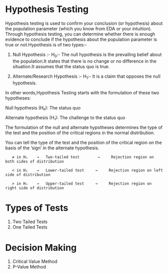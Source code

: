# Hypothesis Testing

Hypothesis testing is used to confirm your conclusion (or hypothesis) about the population parameter (which you know from EDA or your intuition). Through hypothesis testing, you can determine whether there is enough evidence to conclude if the hypothesis about the population parameter is true or not.Hypothesis is of two types:-

1) Null Hypothesis :- H<sub>0</sub>:- The null hypothesis is the prevailing belief about the population.It states that there is no change or no difference in the situation.It assumes that the status quo is true.

2) Alternate/Research  Hypothesis :- H<sub>1</sub>:- It is a claim that opposes the null hypothesis.

In other words,Hypothesis Testing starts with the formulation of these two hypotheses:

Null hypothesis (H₀): The status quo

Alternate hypothesis (H₁): The challenge to the status quo

The formulation of the null and alternate hypotheses determines the type of the test and the position of the critical regions in the normal distribution.

 

You can tell the type of the test and the position of the critical region on the basis of the ‘sign’ in the alternate hypothesis.

      

       ≠ in H₁    →   Two-tailed test        →     Rejection region on both sides of distribution

       < in H₁    →   Lower-tailed test     →     Rejection region on left side of distribution

       > in H₁    →   Upper-tailed test     →     Rejection region on right side of distribution

# Types of Tests
1) Two Tailed Tests
2) One Tailed Tests

# Decision Making
1) Critical Value Method
2) P-Value Method
